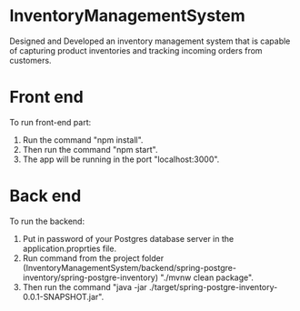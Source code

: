 # InventoryManagementSystem
Designed and Developed an inventory management system that is capable of capturing product inventories and tracking incoming orders from customers.

# Front end
To run front-end part:      
1. Run the command "npm install".     
2. Then run the command "npm start".
3. The app will be running in the port "localhost:3000".
 
# Back end
To run the backend:
1. Put in password of your Postgres database server in the application.proprties file.
2. Run command from the project folder (InventoryManagementSystem/backend/spring-postgre-inventory/spring-postgre-inventory)
 "./mvnw clean package".
3. Then run the command "java -jar ./target/spring-postgre-inventory-0.0.1-SNAPSHOT.jar".
